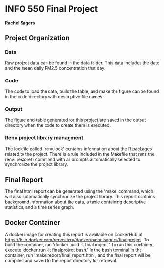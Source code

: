 # INFO 550 Final Project

**Rachel Sagers**

## Project Organization

### Data

Raw project data can be found in the data folder. This data includes the date and the mean daily PM2.5 concentration that day. 

### Code

The code to load the data, build the table, and make the figure can be found in the code directory with descriptive file names.

### Output

The figure and table generated for this project are saved in the output directory when the code to create them is executed.

### Renv project library managment

The lockfile called 'renv.lock' contains information about the R packages related to the project. There is a rule included in the Makefile that runs the renv::restore() command with all prompts automatically selected to synchronize the project library.

## Final Report

The final html report can be generated using the 'make' command, which will also automatically synchronize the project library. This report contains background information about the data, a table containing descriptive statistics, and a time series graph. 

## Docker Container

A docker image for creating this report is available on DockerHub at https://hub.docker.com/repository/docker/rachelsagers/finalproject. To build the container, run 'docker build -t finalproject.' To run this container, execute 'docker run -it finalproject bash.' In the bash terminal in the container, run 'make report/final_report.html', and the final report will be compiled and saved to the report directory for retrieval. 